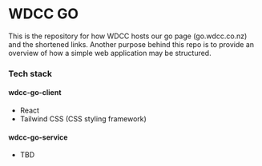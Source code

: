 # WDCC GO

This is the repository for how WDCC hosts our go page (go.wdcc.co.nz) and the shortened links. Another purpose behind this repo is to provide an overview of how a simple web application may be structured.

### Tech stack

#### wdcc-go-client

- React
- Tailwind CSS (CSS styling framework)

#### wdcc-go-service

- TBD
